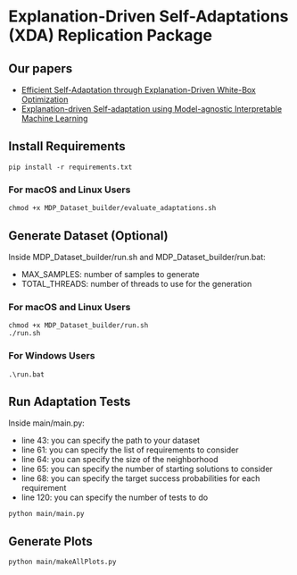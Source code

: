 # Explanation-Driven Self-Adaptations (XDA) Replication Package

## Our papers
- [Efficient Self-Adaptation through Explanation-Driven White-Box Optimization](https://dl.acm.org/doi/10.1145/3737648)
- [Explanation-driven Self-adaptation using Model-agnostic Interpretable Machine Learning](https://dl.acm.org/doi/10.1145/3643915.3644085)

## Install Requirements
```pip install -r requirements.txt```

### For macOS and Linux Users
```chmod +x MDP_Dataset_builder/evaluate_adaptations.sh```

## Generate Dataset (Optional)

Inside MDP_Dataset_builder/run.sh and MDP_Dataset_builder/run.bat:
* MAX_SAMPLES: number of samples to generate
* TOTAL_THREADS: number of threads to use for the generation

### For macOS and Linux Users
```
chmod +x MDP_Dataset_builder/run.sh
./run.sh
```

### For Windows Users
```.\run.bat```

## Run Adaptation Tests
Inside main/main.py:
* line 43: you can specify the path to your dataset
* line 61: you can specify the list of requirements to consider
* line 64: you can specify the size of the neighborhood
* line 65: you can specify the number of starting solutions to consider
* line 68: you can specify the target success probabilities for each requirement
* line 120: you can specify the number of tests to do

```python main/main.py```

## Generate Plots
```python main/makeAllPlots.py```
